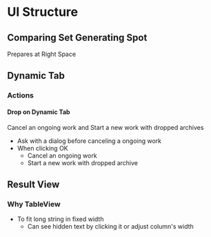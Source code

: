 UI Structure
====

## Comparing Set Generating Spot

Prepares at Right Space

## Dynamic Tab

### Actions

#### Drop on Dynamic Tab

Cancel an ongoing work and Start a new work with dropped archives

* Ask with a dialog before canceling a ongoing work
* When clicking OK
  * Cancel an ongoing work
  * Start a new work with dropped archive

## Result View

### Why TableView

* To fit long string in fixed width
  * Can see hidden text by clicking it or adjust column's width
